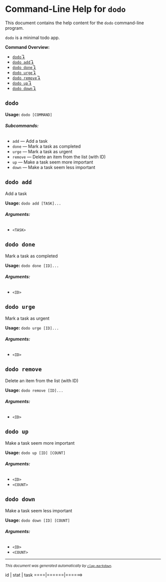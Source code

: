 # Command-Line Help for `dodo`

This document contains the help content for the `dodo` command-line program.

`dodo` is a minimal todo app.

**Command Overview:**

* [`dodo`↴](#dodo)
* [`dodo add`↴](#dodo-add)
* [`dodo done`↴](#dodo-done)
* [`dodo urge`↴](#dodo-urge)
* [`dodo remove`↴](#dodo-remove)
* [`dodo up`↴](#dodo-up)
* [`dodo down`↴](#dodo-down)

## `dodo`

**Usage:** `dodo [COMMAND]`

###### **Subcommands:**

* `add` — Add a task
* `done` — Mark a task as completed
* `urge` — Mark a task as urgent
* `remove` — Delete an item from the list (with ID)
* `up` — Make a task seem more important
* `down` — Make a task seem less important



## `dodo add`

Add a task

**Usage:** `dodo add [TASK]...`

###### **Arguments:**

* `<TASK>`



## `dodo done`

Mark a task as completed

**Usage:** `dodo done [ID]...`

###### **Arguments:**

* `<ID>`



## `dodo urge`

Mark a task as urgent

**Usage:** `dodo urge [ID]...`

###### **Arguments:**

* `<ID>`



## `dodo remove`

Delete an item from the list (with ID)

**Usage:** `dodo remove [ID]...`

###### **Arguments:**

* `<ID>`



## `dodo up`

Make a task seem more important

**Usage:** `dodo up [ID] [COUNT]`

###### **Arguments:**

* `<ID>`
* `<COUNT>`



## `dodo down`

Make a task seem less important

**Usage:** `dodo down [ID] [COUNT]`

###### **Arguments:**

* `<ID>`
* `<COUNT>`



<hr/>

<small><i>
    This document was generated automatically by
    <a href="https://crates.io/crates/clap-markdown"><code>clap-markdown</code></a>.
</i></small>


 id | stat | task 
====|======|======>

